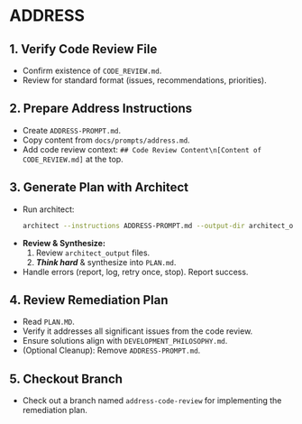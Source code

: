 # ADDRESS

## 1. Verify Code Review File
- Confirm existence of `CODE_REVIEW.md`.
- Review for standard format (issues, recommendations, priorities).

## 2. Prepare Address Instructions
- Create `ADDRESS-PROMPT.md`.
- Copy content from `docs/prompts/address.md`.
- Add code review context: `## Code Review Content\n[Content of CODE_REVIEW.md]` at the top.

## 3. Generate Plan with Architect
- Run architect:
    ```bash
    architect --instructions ADDRESS-PROMPT.md --output-dir architect_output --model gemini-2.5-pro-exp-03-25 --model gemini-2.0-flash --model gemini-2.5-pro-preview-03-25 ./
    ```
- **Review & Synthesize:**
    1. Review `architect_output` files.
    2. ***Think hard*** & synthesize into `PLAN.md`.
- Handle errors (report, log, retry once, stop). Report success.

## 4. Review Remediation Plan
- Read `PLAN.MD`.
- Verify it addresses all significant issues from the code review.
- Ensure solutions align with `DEVELOPMENT_PHILOSOPHY.md`.
- (Optional Cleanup): Remove `ADDRESS-PROMPT.md`.

## 5. Checkout Branch
- Check out a branch named `address-code-review` for implementing the remediation plan.